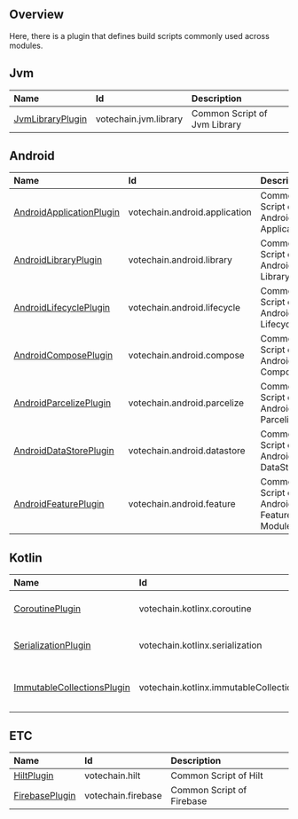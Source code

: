 ## Overview

Here, there is a plugin that defines build scripts commonly used across modules.

## Jvm

| Name                                                                                                                      | Id                    | Description                  |
|:--------------------------------------------------------------------------------------------------------------------------|:----------------------|:-----------------------------|
| [JvmLibraryPlugin](./convention/src/main/java/dylan/kwon/votechain/build_logic/convention/plugin/jvm/JvmLibraryPlugin.kt) | votechain.jvm.library | Common Script of Jvm Library |

## Android

| Name                                                                                                                                          | Id                            | Description                             |
|:----------------------------------------------------------------------------------------------------------------------------------------------|:------------------------------|:----------------------------------------|
| [AndroidApplicationPlugin](./convention/src/main/java/dylan/kwon/votechain/build_logic/convention/plugin/android/AndroidApplicationPlugin.kt) | votechain.android.application | Common Script of Android Applications   | 
| [AndroidLibraryPlugin](./convention/src/main/java/dylan/kwon/votechain/build_logic/convention/plugin/android/AndroidLibraryPlugin.kt)         | votechain.android.library     | Common Script of Android Library        | 
| [AndroidLifecyclePlugin](./convention/src/main/java/dylan/kwon/votechain/build_logic/convention/plugin/android/AndroidLifecyclePlugin.kt)     | votechain.android.lifecycle   | Common Script of Android Lifecycle      | 
| [AndroidComposePlugin](./convention/src/main/java/dylan/kwon/votechain/build_logic/convention/plugin/android/AndroidComposePlugin.kt)         | votechain.android.compose     | Common Script of Android Compose        | 
| [AndroidParcelizePlugin](./convention/src/main/java/dylan/kwon/votechain/build_logic/convention/plugin/android/AndroidParcelizePlugin.kt)     | votechain.android.parcelize   | Common Script of Android Parcelize      | 
| [AndroidDataStorePlugin](./convention/src/main/java/dylan/kwon/votechain/build_logic/convention/plugin/android/AndroidDataStorePlugin.kt)     | votechain.android.datastore   | Common Script of Android DataStore      | 
| [AndroidFeaturePlugin](./convention/src/main/java/dylan/kwon/votechain/build_logic/convention/plugin/android/AndroidFeaturePlugin.kt)         | votechain.android.feature     | Common Script of Android Feature Module | 

## Kotlin

| Name                                                                                                                                              | Id                                     | Description                            |
|:--------------------------------------------------------------------------------------------------------------------------------------------------|:---------------------------------------|:---------------------------------------|
| [CoroutinePlugin](./convention/src/main/java/dylan/kwon/votechain/build_logic/convention/plugin/kotlinx/CoroutinePlugin.kt)                       | votechain.kotlinx.coroutine            | Common Script of Coroutine             |
| [SerializationPlugin](./convention/src/main/java/dylan/kwon/votechain/build_logic/convention/plugin/kotlinx/SerializationPlugin.kt)               | votechain.kotlinx.serialization        | Common Script of Serialization         |
| [ImmutableCollectionsPlugin](./convention/src/main/java/dylan/kwon/votechain/build_logic/convention/plugin/kotlinx/ImmutableCollectionsPlugin.kt) | votechain.kotlinx.immutableCollections | Common Script of Immutable Collections |

## ETC

| Name                                                                                                                       | Id                 | Description               |
|:---------------------------------------------------------------------------------------------------------------------------|:-------------------|:--------------------------|
| [HiltPlugin](./convention/src/main/java/dylan/kwon/votechain/build_logic/convention/plugin/hilt/HiltPlugin.kt)             | votechain.hilt     | Common Script of Hilt     |
| [FirebasePlugin](./convention/src/main/java/dylan/kwon/votechain/build_logic/convention/plugin/firebase/FirebasePlugin.kt) | votechain.firebase | Common Script of Firebase |
